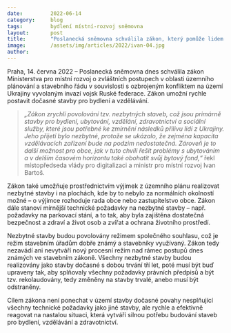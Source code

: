 ```yaml
---
date:         2022-06-14
category:     blog
tags:         bydlení místní-rozvoj sněmovna 
layout:       post
title:        "Poslanecká sněmovna schválila zákon, který pomůže lidem s bydlením a vzděláváním"
image:        /assets/img/articles/2022/ivan-04.jpg
author:       
---
```


Praha, 14. června 2022 – Poslanecká sněmovna dnes schválila zákon Ministerstva pro místní rozvoj o zvláštních postupech v oblasti územního plánování a stavebního řádu v souvislosti s ozbrojeným konfliktem na území Ukrajiny vyvolaným invazí vojsk Ruské federace. Zákon umožní rychle postavit dočasné stavby pro bydlení a vzdělávání.

> *„Zákon zrychlí povolování tzv. nezbytných staveb, což jsou primárně stavby pro bydlení, ubytování, vzdělání, zdravotnictví a sociální služby, které jsou potřebné ke zmírnění následků přílivu lidí z Ukrajiny. Jeho přijetí bylo nezbytné, protože se ukázalo, že zejména kapacita vzdělávacích zařízení bude na podzim nedostatečná. Zároveň je to další možnost pro obce, jak v tuto chvíli řešit problémy s ubytováním a v delším časovém horizontu také obohatit svůj bytový fond,“* řekl místopředseda vlády pro digitalizaci a ministr pro místní rozvoj Ivan Bartoš.

Zákon také umožňuje prostřednictvím výjimek z územního plánu realizovat nezbytné stavby i na plochách, kde by to nebylo za normálních okolností možné – o výjimce rozhoduje rada obce nebo zastupitelstvo obce. Zákon dále stanoví mírnější technické požadavky na nezbytné stavby – např. požadavky na parkovací stání, a to tak, aby byla zajištěna dostatečná bezpečnost a zdraví a život osob a zvířat a ochrana životního prostředí.

Nezbytné stavby budou povolovány režimem společného souhlasu, což je režim stavebním úřadům dobře známý a stavebníky využívaný. Zákon tedy nezavádí ani nevytváří nový procesní režim nad rámec postupů dnes známých ve stavebním zákoně. Všechny nezbytné stavby budou realizovány jako stavby dočasné s dobou trvání tří let, poté musí být buď upraveny tak, aby splňovaly všechny požadavky právních předpisů a být tzv. rekolaudovány, tedy změněny na stavby trvalé, anebo musí být odstraněny.

Cílem zákona není ponechat v území stavby dočasné povahy nesplňující všechny technické požadavky jako jiné stavby, ale rychle a efektivně reagovat na nastalou situaci, která vytváří silnou potřebu budování staveb pro bydlení, vzdělávání a zdravotnictví.
